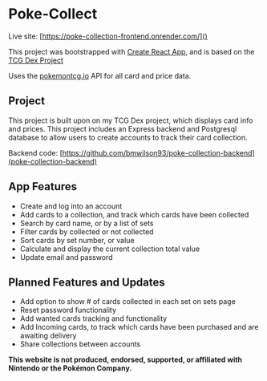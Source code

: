 # Poke-Collect

Live site: [https://poke-collection-frontend.onrender.com/]()

This project was bootstrapped with [Create React App](https://github.com/facebook/create-react-app), and is based on the [TCG Dex Project](https://github.com/bmwilson93/tcg-dex)

Uses the [pokemontcg.io](https://docs.pokemontcg.io/) API for all card and price data.

## Project

This project is built upon on my TCG Dex project, which displays card info and prices. This project includes an Express backend and Postgresql database to allow users to create accounts to track their card collection. 

Backend code: [https://github.com/bmwilson93/poke-collection-backend](poke-collection-backend)

## App Features
- Create and log into an account
- Add cards to a collection, and track which cards have been collected
- Search by card name, or by a list of sets
- Filter cards by collected or not collected
- Sort cards by set number, or value
- Calculate and display the current collection total value
- Update email and password

## Planned Features and Updates
- Add option to show # of cards collected in each set on sets page
- Reset password functionality
- Add wanted cards tracking and functionality
- Add Incoming cards, to track which cards have been purchased and are awaiting delivery
- Share collections between accounts

**This website is not produced, endorsed, supported, or affiliated with Nintendo or the Pokémon Company.**